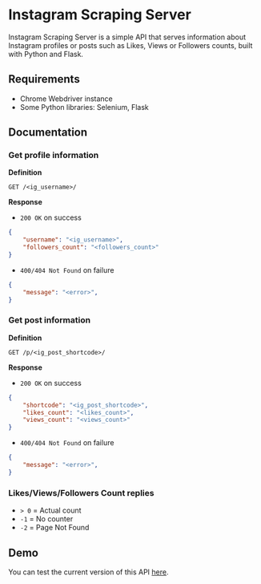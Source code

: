 # Instagram Scraping Server

Instagram Scraping Server is a simple API that serves information about Instagram profiles or posts such as Likes, Views or Followers counts, built with Python and Flask.

## Requirements

* Chrome Webdriver instance
* Some Python libraries: Selenium, Flask

## Documentation

### Get profile information

**Definition**

`GET /<ig_username>/`

**Response**

- `200 OK` on success
```json
{
	"username": "<ig_username>",
	"followers_count": "<followers_count>"
}
```

- `400/404 Not Found` on failure
```json
{
	"message": "<error>",
}
```

### Get post information

**Definition**

`GET /p/<ig_post_shortcode>/`

**Response**

- `200 OK` on success
```json
{
	"shortcode": "<ig_post_shortcode>",
	"likes_count": "<likes_count>",
	"views_count": "<views_count>"
}
```

- `400/404 Not Found` on failure
```json
{
	"message": "<error>",
}
```

### Likes/Views/Followers Count replies

- `> 0` = Actual count
- `-1` = No counter
- `-2` = Page Not Found

## Demo

You can test the current version of this API [here](http://ig-demo.gourvelos.gr:18450/spgrvl/).
